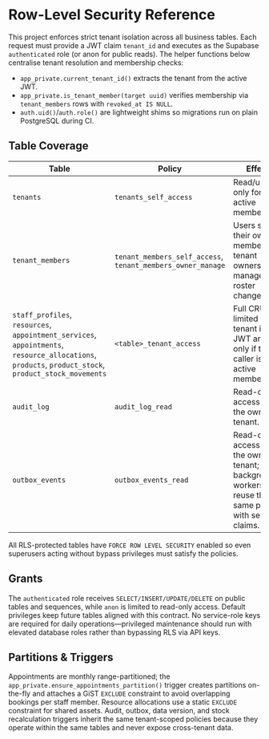 # Row-Level Security Reference

This project enforces strict tenant isolation across all business tables. Each request must provide a JWT claim `tenant_id` and executes as the Supabase `authenticated` role (or anon for public reads). The helper functions below centralise tenant resolution and membership checks:

- `app_private.current_tenant_id()` extracts the tenant from the active JWT.
- `app_private.is_tenant_member(target uuid)` verifies membership via `tenant_members` rows with `revoked_at IS NULL`.
- `auth.uid()`/`auth.role()` are lightweight shims so migrations run on plain PostgreSQL during CI.

## Table Coverage

| Table | Policy | Effect |
|-------|--------|--------|
| `tenants` | `tenants_self_access` | Read/update only for active members. |
| `tenant_members` | `tenant_members_self_access`, `tenant_members_owner_manage` | Users see their own membership; tenant owners manage roster changes. |
| `staff_profiles`, `resources`, `appointment_services`, `appointments`, `resource_allocations`, `products`, `product_stock`, `product_stock_movements` | `<table>_tenant_access` | Full CRUD limited to the tenant in the JWT and only if the caller is an active member. |
| `audit_log` | `audit_log_read` | Read-only access for the owning tenant. |
| `outbox_events` | `outbox_events_read` | Read-only access for the owning tenant; background workers can reuse the same policy with service claims. |

All RLS-protected tables have `FORCE ROW LEVEL SECURITY` enabled so even superusers acting without bypass privileges must satisfy the policies.

## Grants

The `authenticated` role receives `SELECT/INSERT/UPDATE/DELETE` on public tables and sequences, while `anon` is limited to read-only access. Default privileges keep future tables aligned with this contract. No service-role keys are required for daily operations—privileged maintenance should run with elevated database roles rather than bypassing RLS via API keys.

## Partitions & Triggers

Appointments are monthly range-partitioned; the `app_private.ensure_appointments_partition()` trigger creates partitions on-the-fly and attaches a GiST `EXCLUDE` constraint to avoid overlapping bookings per staff member. Resource allocations use a static `EXCLUDE` constraint for shared assets. Audit, outbox, data version, and stock recalculation triggers inherit the same tenant-scoped policies because they operate within the same tables and never expose cross-tenant data.
